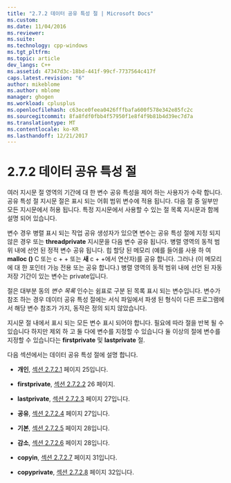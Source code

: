 ```yaml
---
title: "2.7.2 데이터 공유 특성 절 | Microsoft Docs"
ms.custom: 
ms.date: 11/04/2016
ms.reviewer: 
ms.suite: 
ms.technology: cpp-windows
ms.tgt_pltfrm: 
ms.topic: article
dev_langs: C++
ms.assetid: 47347d3c-18bd-441f-99cf-7737564c417f
caps.latest.revision: "6"
author: mikeblome
ms.author: mblome
manager: ghogen
ms.workload: cplusplus
ms.openlocfilehash: c63ece0feea0426fffbafa600f578e342e85fc2c
ms.sourcegitcommit: 8fa8fdf0fbb4f57950f1e8f4f9b81b4d39ec7d7a
ms.translationtype: MT
ms.contentlocale: ko-KR
ms.lasthandoff: 12/21/2017
---
```

# <a name="272-data-sharing-attribute-clauses"></a>2.7.2 데이터 공유 특성 절
여러 지시문 절 영역의 기간에 대 한 변수 공유 특성을 제어 하는 사용자가 수락 합니다. 공유 특성 절 지시문 절은 표시 되는 어휘 범위 변수에 적용 됩니다. 다음 절 중 일부만 모든 지시문에서 허용 됩니다. 특정 지시문에서 사용할 수 있는 절 목록 지시문과 함께 설명 되어 있습니다.  
  
 변수 경우 병렬 표시 되는 작업 공유 생성자가 있으면 변수는 공유 특성 절에 지정 되지 않은 경우 또는 **threadprivate** 지시문을 다음 변수 공유 됩니다. 병렬 영역의 동적 범위 내에 선언 된 정적 변수 공유 됩니다. 힙 할당 된 메모리 (예를 들어를 사용 하 여 **malloc ()** C 또는 c + + 또는 **새** c + +에서 연산자)를 공유 합니다. 그러나 (이 메모리에 대 한 포인터 가능 전용 또는 공유 합니다.) 병렬 영역의 동적 범위 내에 선언 된 자동 저장 기간이 있는 변수는 private입니다.  
  
 절은 대부분 동의 *변수 목록* 인수는 쉼표로 구분 된 목록 표시 되는 변수입니다. 변수가 참조 하는 경우 데이터 공유 특성 절에는 서식 파일에서 파생 된 형식이 다른 프로그램에서 해당 변수 참조가 가지, 동작은 정의 되지 않았습니다.  
  
 지시문 절 내에서 표시 되는 모든 변수 표시 되어야 합니다. 필요에 따라 절을 반복 될 수 있습니다 하지만 제외 하 고 둘 다에 변수를 지정할 수 있습니다 둘 이상의 절에 변수를 지정할 수 있습니다는 **firstprivate** 및 **lastprivate** 절.  
  
 다음 섹션에서는 데이터 공유 특성 절에 설명 합니다.  
  
-   **개인**, [섹션 2.7.2.1](../../parallel/openmp/2-7-2-1-private.md) 페이지 25입니다.  
  
-   **firstprivate**, [섹션 2.7.2.2](../../parallel/openmp/2-7-2-2-firstprivate.md) 26 페이지.  
  
-   **lastprivate**, [섹션 2.7.2.3](../../parallel/openmp/2-7-2-3-lastprivate.md) 페이지 27입니다.  
  
-   **공유**, [섹션 2.7.2.4](../../parallel/openmp/2-7-2-4-shared.md) 페이지 27입니다.  
  
-   **기본**, [섹션 2.7.2.5](../../parallel/openmp/2-7-2-5-default.md) 페이지 28입니다.  
  
-   **감소**, [섹션 2.7.2.6](../../parallel/openmp/2-7-2-6-reduction.md) 페이지 28입니다.  
  
-   **copyin**, [섹션 2.7.2.7](../../parallel/openmp/2-7-2-7-copyin.md) 페이지 31입니다.  
  
-   **copyprivate**, [섹션 2.7.2.8](../../parallel/openmp/2-7-2-8-copyprivate.md) 페이지 32입니다.